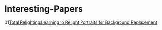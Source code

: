 # Interesting-Papers
01[Total Relighting:Learning to Relight Portraits for Background Replacement](https://augmentedperception.github.io/total_relighting/)

